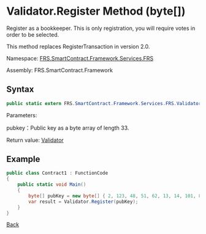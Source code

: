 # Validator.Register Method (byte[])

Register as a bookkeeper. This is only registration, you will require votes in order to be selected.

This method replaces RegisterTransaction in version 2.0.

Namespace: [FRS.SmartContract.Framework.Services.FRS](../../FRS.md)

Assembly: FRS.SmartContract.Framework

## Syntax

```c#
public static extern FRS.SmartContract.Framework.Services.FRS.Validator Register(byte[] pubkey)
```

Parameters:

pubkey：Public key as a byte array of length 33.

Return value: [Validator](../Validator.md)

## Example

```c#
public class Contract1 : FunctionCode
{
    public static void Main()
    {
        byte[] pubKey = new byte[] { 2, 123, 48, 51, 62, 13, 14, 101, 82, 174, 109, 29, 169, 249, 64, 159, 85, 30, 53, 238, 151, 25, 48, 94, 148, 93, 196, 220, 186, 153, 132, 86, 202 };
        var result = Validator.Register(pubKey);
    }
}
```



[Back](../Validator.md)